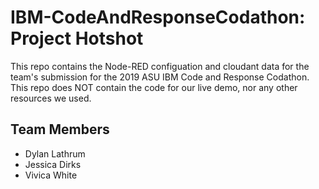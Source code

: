 # IBM-CodeAndResponseCodathon: Project Hotshot

This repo contains the Node-RED configuation and cloudant data for the team's submission for the 2019 ASU IBM Code and Response Codathon. This repo does NOT contain the code for our live demo, nor any other resources we used.

## Team Members

* Dylan Lathrum
* Jessica Dirks
* Vivica White
